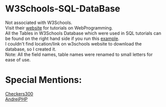 # W3Schools-SQL-DataBase
Not associated with W3Schools.\
Visit their [website](https://www.w3schools.com) for tutorials on WebProgramming.\
All the Tables in W3Schools Database which were used in SQL tutorials can be found on the right hand side if you run this [example](https://www.w3schools.com/sql/trysql.asp?filename=trysql_select_all).\
I couldn't find location/link on w3schools website to download the database, so I created it.\
Note: All the field names, table names were renamed to small letters for ease of use. 
# Special Mentions:
[Checkers300](https://github.com/Checkers300/W3Schools_Database)\
[AndrejPHP](https://github.com/AndrejPHP/w3schools-database)
